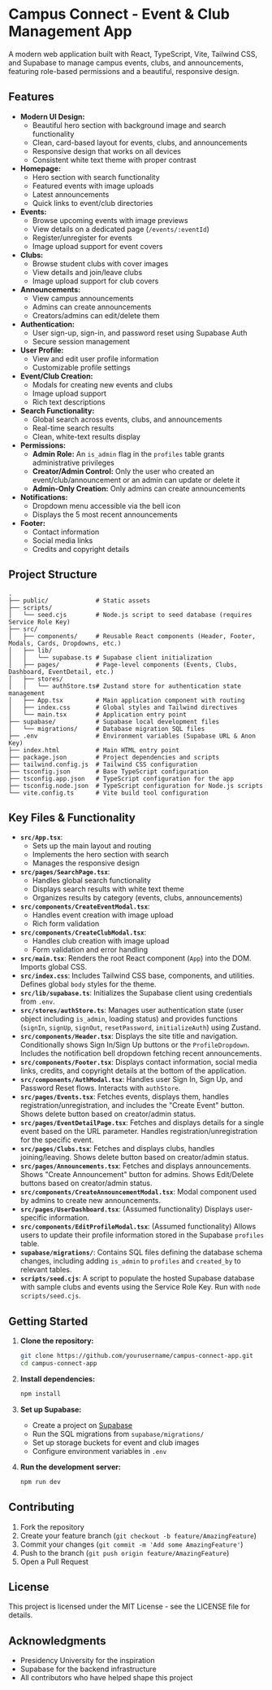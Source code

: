 # Campus Connect - Event & Club Management App

A modern web application built with React, TypeScript, Vite, Tailwind CSS, and Supabase to manage campus events, clubs, and announcements, featuring role-based permissions and a beautiful, responsive design.

## Features

*   **Modern UI Design:**
    *   Beautiful hero section with background image and search functionality
    *   Clean, card-based layout for events, clubs, and announcements
    *   Responsive design that works on all devices
    *   Consistent white text theme with proper contrast
*   **Homepage:** 
    *   Hero section with search functionality
    *   Featured events with image uploads
    *   Latest announcements
    *   Quick links to event/club directories
*   **Events:** 
    *   Browse upcoming events with image previews
    *   View details on a dedicated page (`/events/:eventId`)
    *   Register/unregister for events
    *   Image upload support for event covers
*   **Clubs:** 
    *   Browse student clubs with cover images
    *   View details and join/leave clubs
    *   Image upload support for club covers
*   **Announcements:** 
    *   View campus announcements
    *   Admins can create announcements
    *   Creators/admins can edit/delete them
*   **Authentication:** 
    *   User sign-up, sign-in, and password reset using Supabase Auth
    *   Secure session management
*   **User Profile:** 
    *   View and edit user profile information
    *   Customizable profile settings
*   **Event/Club Creation:** 
    *   Modals for creating new events and clubs
    *   Image upload support
    *   Rich text descriptions
*   **Search Functionality:**
    *   Global search across events, clubs, and announcements
    *   Real-time search results
    *   Clean, white-text results display
*   **Permissions:**
    *   **Admin Role:** An `is_admin` flag in the `profiles` table grants administrative privileges
    *   **Creator/Admin Control:** Only the user who created an event/club/announcement or an admin can update or delete it
    *   **Admin-Only Creation:** Only admins can create announcements
*   **Notifications:** 
    *   Dropdown menu accessible via the bell icon
    *   Displays the 5 most recent announcements
*   **Footer:** 
    *   Contact information
    *   Social media links
    *   Credits and copyright details

## Project Structure

```
.
├── public/             # Static assets
├── scripts/
│   └── seed.cjs        # Node.js script to seed database (requires Service Role Key)
├── src/
│   ├── components/     # Reusable React components (Header, Footer, Modals, Cards, Dropdowns, etc.)
│   ├── lib/
│   │   └── supabase.ts # Supabase client initialization
│   ├── pages/          # Page-level components (Events, Clubs, Dashboard, EventDetail, etc.)
│   ├── stores/
│   │   └── authStore.ts# Zustand store for authentication state management
│   ├── App.tsx         # Main application component with routing
│   ├── index.css       # Global styles and Tailwind directives
│   └── main.tsx        # Application entry point
├── supabase/           # Supabase local development files
│   └── migrations/     # Database migration SQL files
├── .env                # Environment variables (Supabase URL & Anon Key)
├── index.html          # Main HTML entry point
├── package.json        # Project dependencies and scripts
├── tailwind.config.js  # Tailwind CSS configuration
├── tsconfig.json       # Base TypeScript configuration
├── tsconfig.app.json   # TypeScript configuration for the app
├── tsconfig.node.json  # TypeScript configuration for Node.js scripts
└── vite.config.ts      # Vite build tool configuration
```

## Key Files & Functionality

*   **`src/App.tsx`**: 
    *   Sets up the main layout and routing
    *   Implements the hero section with search
    *   Manages the responsive design
*   **`src/pages/SearchPage.tsx`**: 
    *   Handles global search functionality
    *   Displays search results with white text theme
    *   Organizes results by category (events, clubs, announcements)
*   **`src/components/CreateEventModal.tsx`**: 
    *   Handles event creation with image upload
    *   Rich form validation
*   **`src/components/CreateClubModal.tsx`**: 
    *   Handles club creation with image upload
    *   Form validation and error handling
*   **`src/main.tsx`**: Renders the root React component (`App`) into the DOM. Imports global CSS.
*   **`src/index.css`**: Includes Tailwind CSS base, components, and utilities. Defines global `body` styles for the theme.
*   **`src/lib/supabase.ts`**: Initializes the Supabase client using credentials from `.env`.
*   **`src/stores/authStore.ts`**: Manages user authentication state (user object including `is_admin`, loading status) and provides functions (`signIn`, `signUp`, `signOut`, `resetPassword`, `initializeAuth`) using Zustand.
*   **`src/components/Header.tsx`**: Displays the site title and navigation. Conditionally shows Sign In/Sign Up buttons or the `ProfileDropdown`. Includes the notification bell dropdown fetching recent announcements.
*   **`src/components/Footer.tsx`**: Displays contact information, social media links, credits, and copyright details at the bottom of the application.
*   **`src/components/AuthModal.tsx`**: Handles user Sign In, Sign Up, and Password Reset flows. Interacts with `authStore`.
*   **`src/pages/Events.tsx`**: Fetches events, displays them, handles registration/unregistration, and includes the "Create Event" button. Shows delete button based on creator/admin status.
*   **`src/pages/EventDetailPage.tsx`**: Fetches and displays details for a single event based on the URL parameter. Handles registration/unregistration for the specific event.
*   **`src/pages/Clubs.tsx`**: Fetches and displays clubs, handles joining/leaving. Shows delete button based on creator/admin status.
*   **`src/pages/Announcements.tsx`**: Fetches and displays announcements. Shows "Create Announcement" button for admins. Shows Edit/Delete buttons based on creator/admin status.
*   **`src/components/CreateAnnouncementModal.tsx`**: Modal component used by admins to create new announcements.
*   **`src/pages/UserDashboard.tsx`**: (Assumed functionality) Displays user-specific information.
*   **`src/components/EditProfileModal.tsx`**: (Assumed functionality) Allows users to update their profile information stored in the Supabase `profiles` table.
*   **`supabase/migrations/`**: Contains SQL files defining the database schema changes, including adding `is_admin` to `profiles` and `created_by` to relevant tables.
*   **`scripts/seed.cjs`**: A script to populate the hosted Supabase database with sample clubs and events using the Service Role Key. Run with `node scripts/seed.cjs`.

## Getting Started

1.  **Clone the repository:**
    ```bash
    git clone https://github.com/yourusername/campus-connect-app.git
    cd campus-connect-app
    ```

2.  **Install dependencies:**
    ```bash
    npm install
    ```

3.  **Set up Supabase:**
    *   Create a project on [Supabase](https://supabase.com/)
    *   Run the SQL migrations from `supabase/migrations/`
    *   Set up storage buckets for event and club images
    *   Configure environment variables in `.env`

4.  **Run the development server:**
    ```bash
    npm run dev
    ```

## Contributing

1. Fork the repository
2. Create your feature branch (`git checkout -b feature/AmazingFeature`)
3. Commit your changes (`git commit -m 'Add some AmazingFeature'`)
4. Push to the branch (`git push origin feature/AmazingFeature`)
5. Open a Pull Request

## License

This project is licensed under the MIT License - see the LICENSE file for details.

## Acknowledgments

*   Presidency University for the inspiration
*   Supabase for the backend infrastructure
*   All contributors who have helped shape this project
